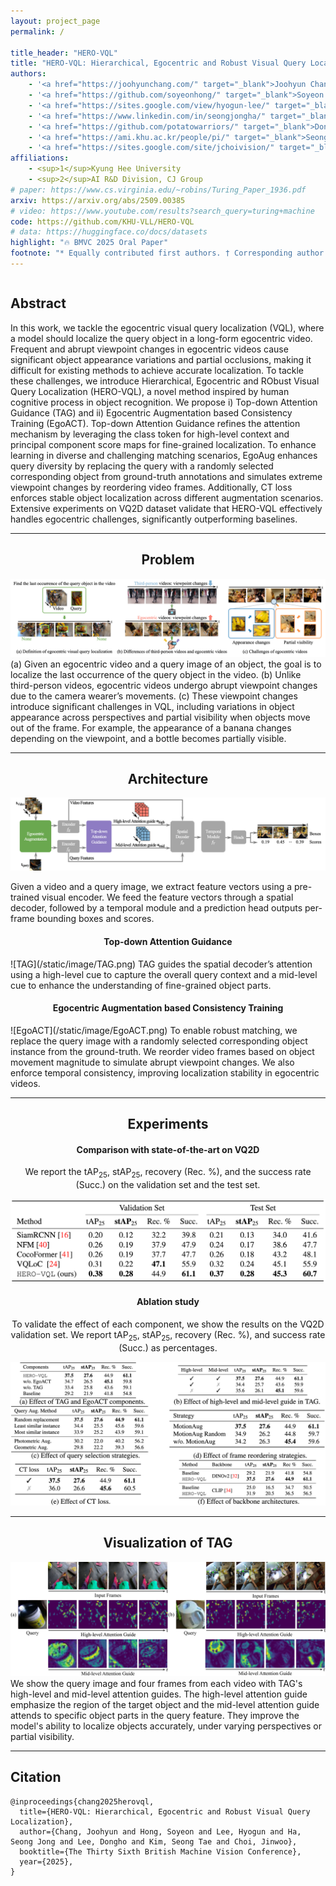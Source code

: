 ```yaml
---
layout: project_page
permalink: /

title_header: "HERO-VQL"
title: "HERO-VQL: Hierarchical, Egocentric and Robust Visual Query Localization"
authors:
    - '<a href="https://joohyunchang.com/" target="_blank">Joohyun Chang<sup>1*</sup></a>'
    - '<a href="https://github.com/soyeonhong/" target="_blank">Soyeon Hong<sup>1*</sup></a>'
    - '<a href="https://sites.google.com/view/hyogun-lee/" target="_blank">Hyogun Lee<sup>1*</sup></a>'
    - '<a href="https://www.linkedin.com/in/seongjongha/" target="_blank">Seong Jong Ha<sup>2</sup></a>'
    - '<a href="https://github.com/potatowarriors/" target="_blank">Dongho Lee<sup>2</sup></a>'
    - '<a href="https://ami.khu.ac.kr/people/pi/" target="_blank">Seong Tae Kim<sup>1†</sup></a>'
    - '<a href="https://sites.google.com/site/jchoivision/" target="_blank">Jinwoo Choi<sup>1†</sup></a>'
affiliations:
    - <sup>1</sup>Kyung Hee University
    - <sup>2</sup>AI R&D Division, CJ Group
# paper: https://www.cs.virginia.edu/~robins/Turing_Paper_1936.pdf
arxiv: https://arxiv.org/abs/2509.00385
# video: https://www.youtube.com/results?search_query=turing+machine
code: https://github.com/KHU-VLL/HERO-VQL
# data: https://huggingface.co/docs/datasets
highlight: "🔥 BMVC 2025 Oral Paper"
footnote: "* Equally contributed first authors. † Corresponding author."
---
```


<!-- Using HTML to center the abstract -->
<div class="columns is-centered has-text-centered">
    <div class="column is-four-fifths">
        <h2>Abstract</h2>
        <div class="content has-text-justified">
In this work, we tackle the egocentric visual query localization (VQL), where a model should localize the query object in a long-form egocentric video. Frequent and abrupt viewpoint changes in egocentric videos cause significant object appearance variations and partial occlusions, making it difficult for existing methods to achieve accurate localization. To tackle these challenges, we introduce Hierarchical, Egocentric and RObust Visual Query Localization (HERO-VQL), a novel method inspired by human cognitive process in object recognition. We propose i) Top-down Attention Guidance (TAG) and ii) Egocentric Augmentation based Consistency Training (EgoACT). Top-down Attention Guidance refines the attention mechanism by leveraging the class token for high-level context and principal component score maps for fine-grained localization. To enhance learning in diverse and challenging matching scenarios, EgoAug enhances query diversity by replacing the query with a randomly selected corresponding object from ground-truth annotations and simulates extreme viewpoint changes by reordering video frames. Additionally, CT loss enforces stable object localization across different augmentation scenarios. Extensive experiments on VQ2D dataset validate that HERO-VQL effectively handles egocentric challenges, significantly outperforming baselines.
        </div>
    </div>
</div>

---

<!-- > Note: This is an example of a Jekyll-based project website template: [Github link](https://github.com/shunzh/project_website).\
> The following content is generated by ChatGPT. The figure is manually added. -->


<!-- ## Architecture -->
<div align="center"><h2> Problem </h2></div>

![Teaser](/static/image/Teaser.png)
(a) Given an egocentric video and a query image of an object, the goal is to localize the last occurrence of the query object in the video. (b) Unlike third-person videos, egocentric videos undergo abrupt viewpoint changes due to the camera wearer’s movements. (c) These viewpoint changes introduce significant challenges in VQL, including variations in object appearance across perspectives and partial visibility when objects move out of the frame. For example, the appearance of a banana changes depending on the viewpoint, and a bottle becomes partially visible.
<hr>

<!-- ## Architecture -->
<div align="center"><h2> Architecture </h2></div>

![Overview](/static/image/Overview.png)
<!-- > <div align="center"><h4>Overview</h4></div> -->
Given a video and a query image, we extract feature vectors using a pre-trained visual encoder. We feed the feature vectors through a spatial decoder, followed by a temporal module and a prediction head outputs per-frame bounding boxes and scores.

<div align="center"><h4>Top-down Attention Guidance</h4></div>
![TAG](/static/image/TAG.png)
TAG guides the spatial decoder’s attention using a high-level cue to capture the overall query context and a mid-level cue to enhance the understanding of fine-grained object parts.

<div align="center"><h4>Egocentric Augmentation based Consistency Training</h4></div>
![EgoACT](/static/image/EgoACT.png)
To enable robust matching, we replace the query image with a randomly selected corresponding object instance from the ground-truth. We reorder video frames based on object movement magnitude to simulate abrupt viewpoint changes. We also enforce temporal consistency, improving localization stability in egocentric videos.

<hr>

<!-- ## Experiments -->
<div align="center"><h2> Experiments </h2></div>

<div align="center">
<h4>Comparison with state-of-the-art on VQ2D</h4>
We report the tAP<sub>25</sub>, stAP<sub>25</sub>, recovery (Rec. %), and the success rate (Succ.) on the validation set and the test set.
</div>

![SOTA](/static/image/sota.png)


<div align="center">
<h4>Ablation study</h4>
To validate the effect of each component, we show the results on the VQ2D validation set. We report tAP<sub>25</sub>, stAP<sub>25</sub>, recovery (Rec. %), and success rate (Succ.) as percentages. 
</div>

![Ablation Study](/static/image/ablation_study.png)

<hr>

<div align="center"><h2> Visualization of TAG </h2></div>

![TAG](/static/image/tag_main.jpg)
We show the query image and four frames from each video with TAG's high-level and mid-level attention guides. The high-level attention guide emphasize the region of the target object and the mid-level attention guide attends to specific object parts in the query feature. They improve the model's ability to localize objects accurately, under varying perspectives or partial visibility.


<hr>

## Citation
```
@inproceedings{chang2025herovql,
  title={HERO-VQL: Hierarchical, Egocentric and Robust Visual Query Localization},
  author={Chang, Joohyun and Hong, Soyeon and Lee, Hyogun and Ha, Seong Jong and Lee, Dongho and Kim, Seong Tae and Choi, Jinwoo},
  booktitle={The Thirty Sixth British Machine Vision Conference},
  year={2025},
}
```

